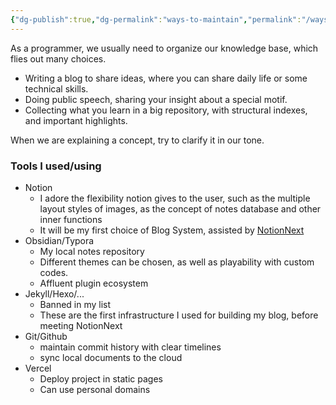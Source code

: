 ```yaml
---
{"dg-publish":true,"dg-permalink":"ways-to-maintain","permalink":"/ways-to-maintain/","created":"2024-06-15T20:29:22.371+08:00","updated":"2024-06-15T20:58:59.348+08:00"}
---
```



As a programmer, we usually need to organize our knowledge base, which flies out many choices.
- Writing a blog to share ideas, where you can share daily life or some technical skills.
- Doing public speech, sharing your insight about a special motif.
- Collecting what you learn in a big repository, with structural indexes, and important highlights. 

When we are explaining a concept, try to clarify it in our tone.

### Tools I used/using
- Notion
	- I adore the flexibility notion gives to the user, such as the multiple layout styles of images, as the concept of notes database and other inner functions
	- It will be my first choice of Blog System, assisted by [NotionNext](https://github.com/tangly1024/NotionNext)
- Obsidian/Typora
	- My local notes repository
	- Different themes can be chosen, as well as playability with custom codes.
	- Affluent plugin ecosystem
- Jekyll/Hexo/...
	- Banned in my list
	- These are the first infrastructure I used for building my blog, before meeting NotionNext
- Git/Github
	- maintain commit history with clear timelines
	- sync local documents to the cloud
- Vercel
	- Deploy project in static pages
	- Can use personal domains